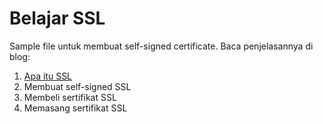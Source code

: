 # Belajar SSL #

Sample file untuk membuat self-signed certificate. Baca penjelasannya di blog:

1. [Apa itu SSL](http://software.endy.muhardin.com/aplikasi/apa-itu-ssl/)
2. Membuat self-signed SSL
3. Membeli sertifikat SSL
4. Memasang sertifikat SSL

